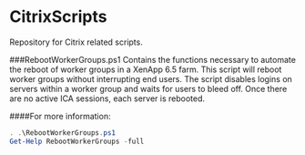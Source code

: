 # CitrixScripts
Repository for Citrix related scripts.

###RebootWorkerGroups.ps1
Contains the functions necessary to automate the reboot of worker groups in a XenApp 6.5 farm.  This script will reboot worker groups without interrupting end users.  The script disables logins on servers within a worker group and waits for users to bleed off.  Once there are no active ICA sessions, each server is rebooted.

####For more information:
```powershell
. .\RebootWorkerGroups.ps1
Get-Help RebootWorkerGroups -full
```


